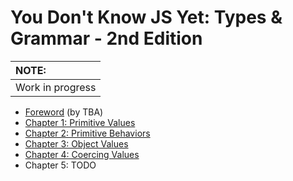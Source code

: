 # You Don't Know JS Yet: Types & Grammar - 2nd Edition

| NOTE: |
| :--- |
| Work in progress |


* [Foreword](types-grammar-foreword.md) (by TBA)
* [Chapter 1: Primitive Values](types-grammar-ch1.md)
* [Chapter 2: Primitive Behaviors](types-grammar-ch2.md)
* [Chapter 3: Object Values](types-grammar-ch3.md)
* [Chapter 4: Coercing Values](types-grammar-ch4.md)
* Chapter 5: TODO
